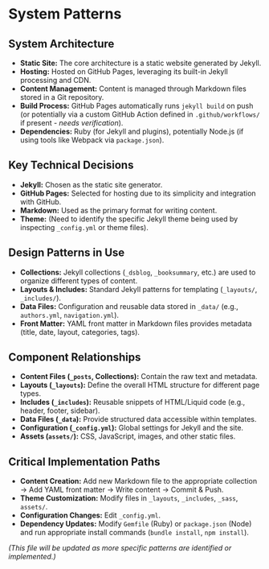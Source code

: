 # System Patterns

## System Architecture

*   **Static Site:** The core architecture is a static website generated by Jekyll.
*   **Hosting:** Hosted on GitHub Pages, leveraging its built-in Jekyll processing and CDN.
*   **Content Management:** Content is managed through Markdown files stored in a Git repository.
*   **Build Process:** GitHub Pages automatically runs `jekyll build` on push (or potentially via a custom GitHub Action defined in `.github/workflows/` if present - *needs verification*).
*   **Dependencies:** Ruby (for Jekyll and plugins), potentially Node.js (if using tools like Webpack via `package.json`).

## Key Technical Decisions

*   **Jekyll:** Chosen as the static site generator.
*   **GitHub Pages:** Selected for hosting due to its simplicity and integration with GitHub.
*   **Markdown:** Used as the primary format for writing content.
*   **Theme:** (Need to identify the specific Jekyll theme being used by inspecting `_config.yml` or theme files).

## Design Patterns in Use

*   **Collections:** Jekyll collections (`_dsblog`, `_booksummary`, etc.) are used to organize different types of content.
*   **Layouts & Includes:** Standard Jekyll patterns for templating (`_layouts/`, `_includes/`).
*   **Data Files:** Configuration and reusable data stored in `_data/` (e.g., `authors.yml`, `navigation.yml`).
*   **Front Matter:** YAML front matter in Markdown files provides metadata (title, date, layout, categories, tags).

## Component Relationships

*   **Content Files (`_posts`, Collections):** Contain the raw text and metadata.
*   **Layouts (`_layouts`):** Define the overall HTML structure for different page types.
*   **Includes (`_includes`):** Reusable snippets of HTML/Liquid code (e.g., header, footer, sidebar).
*   **Data Files (`_data`):** Provide structured data accessible within templates.
*   **Configuration (`_config.yml`):** Global settings for Jekyll and the site.
*   **Assets (`assets/`):** CSS, JavaScript, images, and other static files.

## Critical Implementation Paths

*   **Content Creation:** Add new Markdown file to the appropriate collection -> Add YAML front matter -> Write content -> Commit & Push.
*   **Theme Customization:** Modify files in `_layouts`, `_includes`, `_sass`, `assets/`.
*   **Configuration Changes:** Edit `_config.yml`.
*   **Dependency Updates:** Modify `Gemfile` (Ruby) or `package.json` (Node) and run appropriate install commands (`bundle install`, `npm install`).

*(This file will be updated as more specific patterns are identified or implemented.)*
